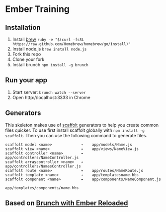 # Ember Training

## Installation

1. Install [brew](http://brew.sh/) ```ruby -e "$(curl -fsSL https://raw.github.com/Homebrew/homebrew/go/install)"```
2. Install node.js ```brew install node.js```
3. Fork this repo
4. Clone your fork
5. Install brunch ```npm install -g brunch```

## Run your app

1. Start server: ```brunch watch --server```
2. Open http://localhost:3333 in Chrome

## Generators

This skeleton makes use of [scaffolt](https://github.com/paulmillr/scaffolt#readme) generators to help you create common files quicker. To use first install scaffolt globally with `npm install -g scaffolt`. Then you can use the following command to generate files.

```
scaffolt model <name>             →    app/models/Name.js
scaffolt view <name>              →    app/views/NameView.js
scaffolt controller <name>        →    app/controllers/NameController.js
scaffolt arraycontroller <name>   →    app/controllers/NamesController.js
scaffolt route <name>             →    app/routes/NameRoute.js
scaffolt template <name>          →    app/templatesname.hbs
scaffolt component <name>         →    app/components/NameComponent.js
                                       app/templates/components/name.hbs
```

## Based on [Brunch with Ember Reloaded](https://github.com/gcollazo/brunch-with-ember-reloaded)